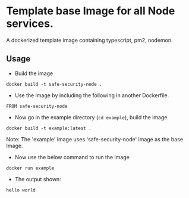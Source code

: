 # Template base Image for all Node services.

A dockerized template image containing typescript, pm2, nodemon.

## Usage

- Build the image

`docker build -t safe-security-node .`

- Use the image by including the following in another Dockerfile.

`FROM safe-security-node`

- Now go in the example directory (`cd example`), build the image

`docker build -t example:latest .`

Note: The 'example' image uses 'safe-security-node' image as the base Image.

- Now use the below command to run the image

`docker run example`

- The output shown:

`hello world`
